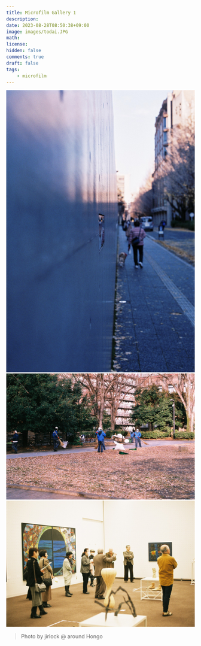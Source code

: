 ```yaml
---
title: Microfilm Gallery 1
description: 
date: 2023-08-28T08:50:38+09:00
image: images/todai.JPG
math: 
license: 
hidden: false
comments: true
draft: false
tags:
    - microfilm
---
```


![wall](images/todai.JPG) ![people and leaves](images/todai2.JPG) ![museum](images/uenoMuseum.JPG)

> Photo by jirlock @ around Hongo